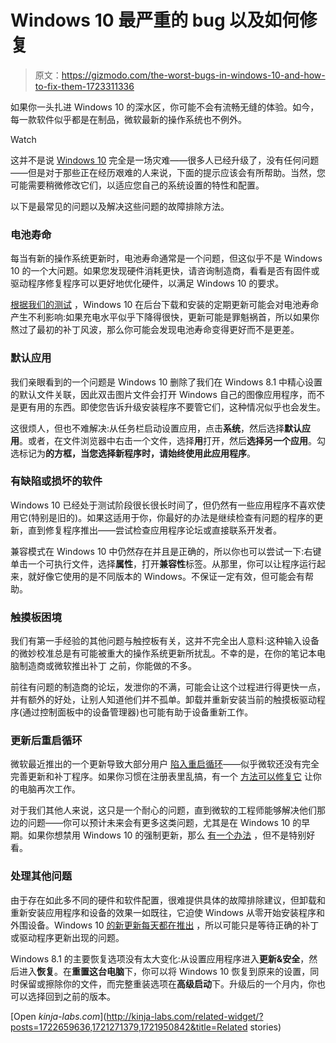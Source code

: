 # Windows 10 最严重的 bug 以及如何修复

> 原文：<https://gizmodo.com/the-worst-bugs-in-windows-10-and-how-to-fix-them-1723311336>

如果你一头扎进 Windows 10 的深水区，你可能不会有流畅无缝的体验。如今，每一款软件似乎都是在制品，微软最新的操作系统也不例外。

Watch

这并不是说 [Windows 10](http://reviews.gizmodo.com/windows-10-the-gizmodo-review-1720872266) 完全是一场灾难——很多人已经升级了，没有任何问题——但是对于那些正在经历艰难的人来说，下面的提示应该会有所帮助。当然，您可能需要稍微修改它们，以适应您自己的系统设置的特性和配置。

以下是最常见的问题以及解决这些问题的故障排除方法。

### **电池寿命**

每当有新的操作系统更新时，电池寿命通常是一个问题，但这似乎不是 Windows 10 的一个大问题。如果您发现硬件消耗更快，请咨询制造商，看看是否有固件或驱动程序修复程序可以更好地优化硬件，以满足 Windows 10 的要求。

[根据我们的测试](http://reviews.gizmodo.com/windows-10-battery-life-is-better-except-when-its-worse-1720970961) ，Windows 10 在后台下载和安装的定期更新可能会对电池寿命产生不利影响:如果充电水平似乎下降得很快，更新可能是罪魁祸首，所以如果你熬过了最初的补丁风波，那么你可能会发现电池寿命变得更好而不是更差。

### **默认应用**

我们亲眼看到的一个问题是 Windows 10 删除了我们在 Windows 8.1 中精心设置的默认文件关联，因此双击图片文件会打开 Windows 自己的图像应用程序，而不是更有用的东西。即使您告诉升级安装程序不要管它们，这种情况似乎也会发生。

这很烦人，但也不难解决:从任务栏启动设置应用，点击**系统**，然后选择**默认应用**。或者，在文件浏览器中右击一个文件，选择**用**打开，然后**选择另一个应用**。勾选标记为**的方框，当您选择新程序时，请始终使用此应用程序**。

### **有缺陷或损坏的软件**

Windows 10 已经处于测试阶段很长很长时间了，但仍然有一些应用程序不喜欢使用它(特别是旧的)。如果这适用于你，你最好的办法是继续检查有问题的程序的更新，直到修复程序推出——尝试检查应用程序论坛或直接联系开发者。

兼容模式在 Windows 10 中仍然存在并且是正确的，所以你也可以尝试一下:右键单击一个可执行文件，选择**属性**，打开**兼容性**标签。从那里，你可以让程序运行起来，就好像它使用的是不同版本的 Windows。不保证一定有效，但可能会有帮助。

### **触摸板困境**

我们有第一手经验的其他问题与触控板有关，这并不完全出人意料:这种输入设备的微妙校准总是有可能被重大的操作系统更新所扰乱。不幸的是，在你的笔记本电脑制造商或微软推出补丁 之前，你能做的不多。

前往有问题的制造商的论坛，发泄你的不满，可能会让这个过程进行得更快一点，并有额外的好处，让别人知道他们并不孤单。卸载并重新安装当前的触摸板驱动程序(通过控制面板中的设备管理器)也可能有助于设备重新工作。

### **更新后重启循环**

微软最近推出的一个更新导致大部分用户 [陷入重启循环](http://www.cnet.com/uk/news/windows-10-update-triggers-reboot-glitch-for-some-users/)——似乎微软还没有完全完善更新和补丁程序。如果你习惯在注册表里乱搞，有一个 [方法可以修复它](http://answers.microsoft.com/en-us/windows/forum/windows_10-update/cumulative-update-for-windows-10-for-x64-based/7df7a262-42e6-4377-adf8-04a3beaed7b6) 让你的电脑再次工作。

对于我们其他人来说，这只是一个耐心的问题，直到微软的工程师能够解决他们那边的问题——你可以预计未来会有更多这类问题，尤其是在 Windows 10 的早期。如果你想禁用 Windows 10 的强制更新，那么 [有一个办法](http://reviews.gizmodo.com/heres-the-incredibly-hacky-way-to-disable-windows-10-up-1720768012) ，但不是特别好看。

### **处理其他问题**

由于存在如此多不同的硬件和软件配置，很难提供具体的故障排除建议，但卸载和重新安装应用程序和设备的效果一如既往，它迫使 Windows 从零开始安装程序和外围设备。Windows 10 [的新更新每天都在推出](http://answers.microsoft.com/en-us/windows/forum/windows_10-other_settings/settings-doesnt-launch-or-launches-the-store/ec439819-7ee4-4b4d-abdd-35d82e04c55f) ，所以可能只是等待正确的补丁或驱动程序更新出现的问题。

Windows 8.1 的主要恢复选项没有太大变化:从设置应用程序进入**更新&安全**，然后进入**恢复**。在**重置这台电脑**下，你可以将 Windows 10 恢复到原来的设置，同时保留或擦除你的文件，而完整重装选项在**高级启动**下。升级后的一个月内，你也可以选择回到之前的版本。

[Open *kinja-labs.com*](http://kinja-labs.com/related-widget/?posts=1722659636,1721271379,1721950842&title=Related stories)